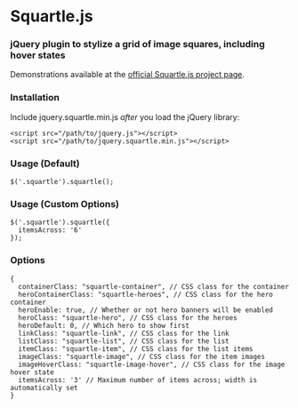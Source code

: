 # Squartle.js

### jQuery plugin to stylize a grid of image squares, including hover states

Demonstrations available at the [official Squartle.js project page](http://splitleaf.github.io/Splitleaf_Squartle/).

### Installation

Include jquery.squartle.min.js *after* you load the jQuery library:

    <script src="/path/to/jquery.js"></script>
    <script src="/path/to/jquery.squartle.min.js"></script>

### Usage (Default)

    $('.squartle').squartle();

### Usage (Custom Options)

    $('.squartle').squartle({
      itemsAcross: '6'
    });

### Options

    {
      containerClass: "squartle-container", // CSS class for the container
      heroContainerClass: "squartle-heroes", // CSS class for the hero container
      heroEnable: true, // Whether or not hero banners will be enabled
      heroClass: "squartle-hero", // CSS class for the heroes
      heroDefault: 0, // Which hero to show first
      linkClass: "squartle-link", // CSS class for the link
      listClass: "squartle-list", // CSS class for the list
      itemClass: "squartle-item", // CSS class for the list items
      imageClass: "squartle-image", // CSS class for the item images
      imageHoverClass: "squartle-image-hover", // CSS class for the image hover state
      itemsAcross: '3' // Maximum number of items across; width is automatically set
    }
